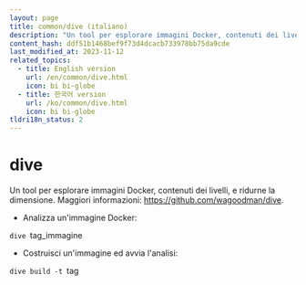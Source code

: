 ```yaml
---
layout: page
title: common/dive (italiano)
description: "Un tool per esplorare immagini Docker, contenuti dei livelli, e ridurne la dimensione."
content_hash: ddf51b1468bef9f73d4dcacb733978bb75da9cde
last_modified_at: 2023-11-12
related_topics:
  - title: English version
    url: /en/common/dive.html
    icon: bi bi-globe
  - title: 한국어 version
    url: /ko/common/dive.html
    icon: bi bi-globe
tldri18n_status: 2
---
```

# dive

Un tool per esplorare immagini Docker, contenuti dei livelli, e ridurne la dimensione.
Maggiori informazioni: <https://github.com/wagoodman/dive>.

- Analizza un'immagine Docker:

`dive `<span class="tldr-var badge badge-pill bg-dark-lm bg-white-dm text-white-lm text-dark-dm font-weight-bold">tag_immagine</span>

- Costruisci un'immagine ed avvia l'analisi:

`dive build -t `<span class="tldr-var badge badge-pill bg-dark-lm bg-white-dm text-white-lm text-dark-dm font-weight-bold">tag</span>
